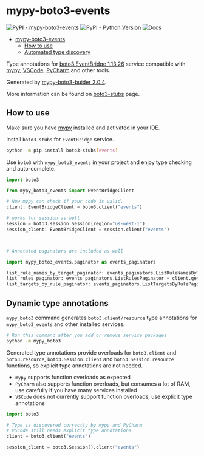 # mypy-boto3-events

[![PyPI - mypy-boto3-events](https://img.shields.io/pypi/v/mypy-boto3-events.svg?color=blue)](https://pypi.org/project/mypy-boto3-events)
[![PyPI - Python Version](https://img.shields.io/pypi/pyversions/mypy-boto3-events.svg?color=blue)](https://pypi.org/project/mypy-boto3-events)
[![Docs](https://img.shields.io/readthedocs/mypy-boto3-builder.svg?color=blue)](https://mypy-boto3-builder.readthedocs.io/)

- [mypy-boto3-events](#mypy-boto3-events)
  - [How to use](#how-to-use)
  - [Automated type discovery](#automated-type-discovery)

Type annotations for
[boto3.EventBridge 1.13.26](https://boto3.amazonaws.com/v1/documentation/api/1.13.26/reference/services/events.html#EventBridge) service
compatible with [mypy](https://github.com/python/mypy), [VSCode](https://code.visualstudio.com/),
[PyCharm](https://www.jetbrains.com/pycharm/) and other tools.

Generated by [mypy-boto3-buider 2.0.4](https://github.com/vemel/mypy_boto3_builder).

More information can be found on [boto3-stubs](https://pypi.org/project/boto3-stubs/) page.

## How to use

Make sure you have [mypy](https://github.com/python/mypy) installed and activated in your IDE.

Install `boto3-stubs` for `EventBridge` service.

```bash
python -m pip install boto3-stubs[events]
```

Use `boto3` with `mypy_boto3_events` in your project and enjoy type checking and auto-complete.

```python
import boto3

from mypy_boto3_events import EventBridgeClient

# Now mypy can check if your code is valid.
client: EventBridgeClient = boto3.client("events")

# works for session as well
session = boto3.session.Session(region="us-west-1")
session_client: EventBridgeClient = session.client("events")



# Annotated paginators are included as well

import mypy_boto3_events.paginator as events_paginators

list_rule_names_by_target_paginator: events_paginators.ListRuleNamesByTargetPaginator = client.get_paginator("list_rule_names_by_target")
list_rules_paginator: events_paginators.ListRulesPaginator = client.get_paginator("list_rules")
list_targets_by_rule_paginator: events_paginators.ListTargetsByRulePaginator = client.get_paginator("list_targets_by_rule")
```

## Dynamic type annotations

`mypy_boto3` command generates `boto3.client/resource` type annotations for
`mypy_boto3_events` and other installed services.

```bash
# Run this command after you add or remove service packages
python -m mypy_boto3
```

Generated type annotations provide overloads for `boto3.client` and `boto3.resource`,
`boto3.Session.client` and `boto3.Session.resource` functions,
so explicit type annotations are not needed.

- `mypy` supports function overloads as expected
- `PyCharm` also supports function overloads, but consumes a lot of RAM, use carefully if you have many services installed
- `VSCode` does not currently support function overloads, use explicit type annotations

```python
import boto3

# Type is discovered correctly by mypy and PyCharm
# VSCode still needs explicit type annotations
client = boto3.client("events")

session_client = boto3.Session().client("events")
```